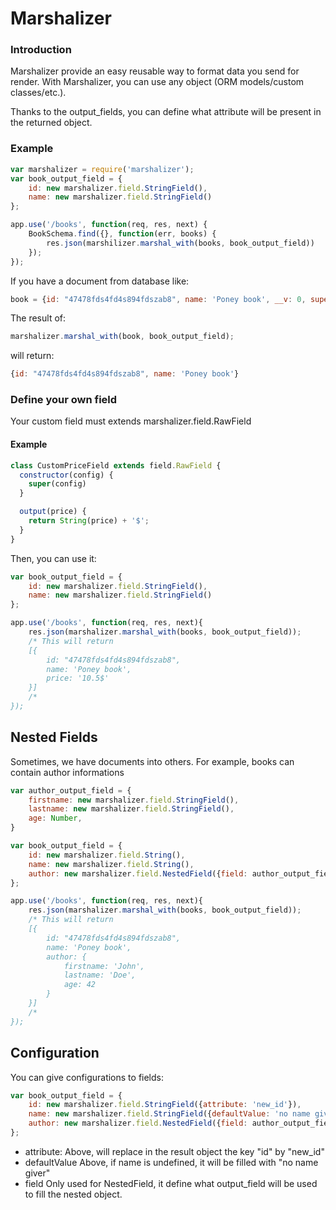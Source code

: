 # Marshalizer

### Introduction
Marshalizer provide an easy reusable way to format data you send for render.
With Marshalizer, you can use any object (ORM models/custom classes/etc.).

Thanks to the output_fields, you can define what attribute will be present in the returned object.

### Example

```javascript
var marshalizer = require('marshalizer');
var book_output_field = {
    id: new marshalizer.field.StringField(),
    name: new marshalizer.field.StringField()
};

app.use('/books', function(req, res, next) {
    BookSchema.find({}, function(err, books) {
        res.json(marshilizer.marshal_with(books, book_output_field))
    });
});
```
If you have a document from database like:
```javascript
book = {id: "47478fds4fd4s894fdszab8", name: 'Poney book', __v: 0, super_secret_data: 'my beautiful secret', price: 10.5}
```
The result of:
```javascript
marshalizer.marshal_with(book, book_output_field);
```
will return:
```javascript
{id: "47478fds4fd4s894fdszab8", name: 'Poney book'}
```

### Define your own field
Your custom field must extends marshalizer.field.RawField

#### Example
```javascript
class CustomPriceField extends field.RawField {
  constructor(config) {
    super(config)
  }

  output(price) {
    return String(price) + '$';
  }
}
```
Then, you can use it:
```javascript
var book_output_field = {
    id: new marshalizer.field.StringField(),
    name: new marshalizer.field.StringField()
};

app.use('/books', function(req, res, next){
    res.json(marshalizer.marshal_with(books, book_output_field));
    /* This will return
    [{
        id: "47478fds4fd4s894fdszab8",
        name: 'Poney book',
        price: '10.5$'
    }]
    /*
});
```

## Nested Fields
Sometimes, we have documents into others. For example, books can contain author informations
```javascript
var author_output_field = {
    firstname: new marshalizer.field.StringField(),
    lastname: new marshalizer.field.StringField(),
    age: Number,
}

var book_output_field = {
    id: new marshalizer.field.String(),
    name: new marshalizer.field.String(),
    author: new marshalizer.field.NestedField({field: author_output_field}),
};

app.use('/books', function(req, res, next){
    res.json(marshalizer.marshal_with(books, book_output_field));
    /* This will return
    [{
        id: "47478fds4fd4s894fdszab8",
        name: 'Poney book',
        author: {
            firstname: 'John',
            lastname: 'Doe',
            age: 42
        }
    }]
    /*
});
```

## Configuration

You can give configurations to fields:
```javascript
var book_output_field = {
    id: new marshalizer.field.StringField({attribute: 'new_id'}),
    name: new marshalizer.field.StringField({defaultValue: 'no name given'}),
    author: new marshalizer.field.NestedField({field: author_output_field})
};
```
- attribute:
        Above, will replace in the result object the key "id" by "new_id"
- defaultValue
        Above, if name is undefined, it will be filled with "no name giver"
- field
        Only used for NestedField, it define what output_field will be used to fill the nested object.

